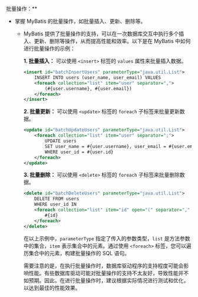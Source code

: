 批量操作：**

- 掌握 MyBatis 的批量操作，如批量插入、更新、删除等。

  - MyBatis 提供了批量操作的支持，可以在一次数据库交互中执行多个插入、更新、删除等操作，从而提高性能和效率。以下是在 MyBatis 中如何进行批量操作的示例：

    **1. 批量插入：**
    可以使用 `<insert>` 标签的 `values` 属性来批量插入数据。

    ```xml
    <insert id="batchInsertUsers" parameterType="java.util.List">
        INSERT INTO users (user_name, user_email) VALUES
        <foreach collection="list" item="user" separator=",">
            (#{user.username}, #{user.email})
        </foreach>
    </insert>
    ```

    **2. 批量更新：**
    可以使用 `<update>` 标签的 `foreach` 子标签来批量更新数据。

    ```xml
    <update id="batchUpdateUsers" parameterType="java.util.List">
        <foreach collection="list" item="user" separator=";">
            UPDATE users
            SET user_name = #{user.username}, user_email = #{user.email}
            WHERE user_id = #{user.id}
        </foreach>
    </update>
    ```

    **3. 批量删除：**
    可以使用 `<delete>` 标签的 `foreach` 子标签来批量删除数据。

    ```xml
    <delete id="batchDeleteUsers" parameterType="java.util.List">
        DELETE FROM users
        WHERE user_id IN
        <foreach collection="list" item="id" open="(" separator="," close=")">
            #{id}
        </foreach>
    </delete>
    ```

    在以上示例中，`parameterType` 指定了传入的参数类型，`list` 是方法参数中的集合，`item` 表示集合中的元素。通过使用 `<foreach>` 标签，您可以遍历集合中的元素，构建批量操作的 SQL 语句。

    需要注意的是，在执行批量操作时，数据库驱动程序的支持程度可能会影响性能。有些数据库驱动可能对批量操作的支持不太友好，导致性能并不如预期。因此，在进行批量操作时，建议根据实际情况进行测试和优化，以达到最佳的性能效果。